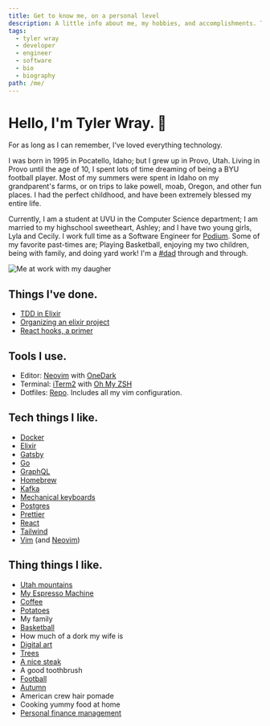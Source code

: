 ```yaml
---
title: Get to know me, on a personal level
description: A little info about me, my hobbies, and accomplishments. This is constantly changing, but that's what makes life interesting!
tags:
  - tyler wray
  - developer
  - engineer
  - software
  - bio
  - biography
path: /me/
---
```


# Hello, I'm Tyler Wray. 👋

For as long as I can remember, I've loved everything technology.

I was born in 1995 in Pocatello, Idaho; but I grew up in Provo, Utah.
Living in Provo until the age of 10, I spent lots of time dreaming of
being a BYU football player. Most of my summers were spent in Idaho on my
grandparent's farms, or on trips to lake powell, moab, Oregon, and other
fun places. I had the perfect childhood, and have been extremely blessed
my entire life.

Currently, I am a student at UVU in the Computer Science department; I am
married to my highschool sweetheart, Ashley; and I have two young girls,
Lyla and Cecily. I work full time as a Software Engineer for
[Podium](http://podium.com). Some of my favorite past-times
are; Playing Basketball, enjoying my two children, being with family, and
doing yard work! I'm a [#dad](https://twitter.com/wray_tw/status/1127774420724895744?s=20)
through and through.

![Me at work with my daugher](/images/me_at_work_720.jpg "Me at work")

## Things I've done.

- [TDD in Elixir](https://medium.com/podium-engineering/test-driven-development-why-elixir-excels-at-tdd-8b5f1a51aee3)
- [Organizing an elixir project](https://slides.com/tylerwray/ex-organizing-a-project/fullscreen#/)
- [React hooks, a primer](https://slides.com/tylerwray/react-hooks/fullscreen)

## Tools I use.

- Editor: [Neovim](https://neovim.io/) with [OneDark](https://github.com/joshdick/onedark.vim)
- Terminal: [iTerm2](https://www.iterm2.com/) with [Oh My ZSH](https://ohmyz.sh/)
- Dotfiles: [Repo](https://github.com/tylerwray/dotfiles). Includes all my vim configuration.

## Tech things I like.

- [Docker](https://www.docker.com/)
- [Elixir](https://elixir-lang.org/)
- [Gatsby](https://www.gatsbyjs.org/)
- [Go](https://golang.org/)
- [GraphQL](https://graphql.org/)
- [Homebrew](https://brew.sh/)
- [Kafka](https://kafka.apache.org/)
- [Mechanical keyboards](https://www.daskeyboard.com/daskeyboard-4-ultimate/)
- [Postgres](https://www.postgresql.org/)
- [Prettier](https://prettier.io/)
- [React](https://reactjs.org/)
- [Tailwind](https://tailwindcss.com/)
- [Vim](https://www.vim.org/) (and [Neovim](https://neovim.io/))

## Thing things I like.

- [Utah mountains](http://bit.ly/2GzhC1Q)
- [My Espresso Machine](https://www.breville.com/us/en/products/espresso/bes870.html)
- [Coffee](https://www.youtube.com/watch?v=ZuQu12vMQZM)
- [Potatoes](https://idahopotato.com/)
- My family
- [Basketball](https://www.nba.com/)
- How much of a dork my wife is
- [Digital art](https://mkbhdwallpapers.blogspot.com/2018/11/poly-lakeside.html)
- [Trees](https://www.boredpanda.com/most-beautiful-trees/?utm_source=google&utm_medium=organic&utm_campaign=organic)
- [A nice steak](https://www.ruthschris.com/restaurant-locations/park-city/)
- A good toothbrush
- [Football](https://www.nfl.com/)
- [Autumn](https://www.sltrib.com/artsliving/outdoors/2017/09/19/10-top-spots-for-utahs-fall-colors/)
- American crew hair pomade
- Cooking yummy food at home
- [Personal finance management](https://www.simple.com/)
